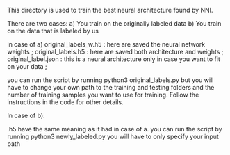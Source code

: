 This directory is used to train the best neural architecture found by NNI.

There are two cases:
a) You train on the originally labeled data
b) You train on the data that is labeled by us

in case of a)
original_labels_w.h5 : here are saved the neural network weights ;
original_labels.h5  : here are saved both architecture and weights ; 
original_label.json : this is a neural architecture only in case you want to fit on your data ;

you can run the script by running python3 original_labels.py
but you will have to change your own path to the training and testing folders and the number of training samples you want to use
for training. Follow the instructions in the code for other details.

In case of b):

.h5 have the same meaning as it had in case of a.
you can run the script by running python3 newly_labeled.py
you will have to only specify your input path


